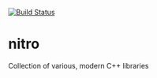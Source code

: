 [![Build Status](https://travis-ci.org/tud-zih-energy/nitro.svg?branch=master)](https://travis-ci.org/tud-zih-energy/nitro)

# nitro

Collection of various, modern C++ libraries
